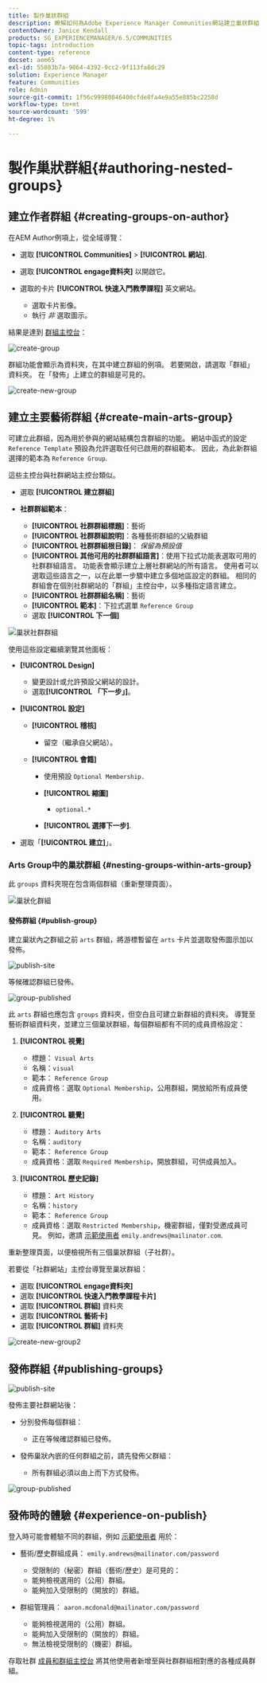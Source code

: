 ```yaml
---
title: 製作巢狀群組
description: 瞭解如何為Adobe Experience Manager Communities網站建立巢狀群組。
contentOwner: Janice Kendall
products: SG_EXPERIENCEMANAGER/6.5/COMMUNITIES
topic-tags: introduction
content-type: reference
docset: aem65
exl-id: 55803b7a-9064-4392-9cc2-9f113fa8dc29
solution: Experience Manager
feature: Communities
role: Admin
source-git-commit: 1f56c99980846400cfde8fa4e9a55e885bc2258d
workflow-type: tm+mt
source-wordcount: '599'
ht-degree: 1%

---
```


# 製作巢狀群組{#authoring-nested-groups}

## 建立作者群組 {#creating-groups-on-author}

在AEM Author例項上，從全域導覽：

* 選取 **[!UICONTROL Communities]** > **[!UICONTROL 網站]**.
* 選取 **[!UICONTROL engage資料夾]** 以開啟它。
* 選取的卡片 **[!UICONTROL 快速入門教學課程]** 英文網站。

   * 選取卡片影像。
   * 執行 *非* 選取圖示。

結果是達到 [群組主控台](/help/communities/groups.md)：

![create-group](assets/create-group.png)

群組功能會顯示為資料夾，在其中建立群組的例項。 若要開啟，請選取「群組」資料夾。 在「發佈」上建立的群組是可見的。

![create-new-group](assets/create-new-group.png)

## 建立主要藝術群組 {#create-main-arts-group}

可建立此群組，因為用於參與的網站結構包含群組的功能。 網站中函式的設定 `Reference Template` 預設為允許選取任何已啟用的群組範本。 因此，為此新群組選擇的範本為 `Reference Group`.

這些主控台與社群網站主控台類似。

* 選取 **[!UICONTROL 建立群組]**

* **社群群組範本**：

   * **[!UICONTROL 社群群組標題]**：藝術
   * **[!UICONTROL 社群群組說明]**：各種藝術群組的父級群組
   * **[!UICONTROL 社群群組根目錄]**： *保留為預設值*
   * **[!UICONTROL 其他可用的社群群組語言]**：使用下拉式功能表選取可用的社群群組語言。 功能表會顯示建立上層社群網站的所有語言。 使用者可以選取這些語言之一，以在此單一步驟中建立多個地區設定的群組。 相同的群組會在個別社群網站的「群組」主控台中，以多種指定語言建立。
   * **[!UICONTROL 社群群組名稱]**：藝術
   * **[!UICONTROL 範本]**：下拉式選單 `Reference Group`
   * 選取 **[!UICONTROL 下一個]**

![巢狀社群群組](assets/parent-to-nestedgroup.png)

使用這些設定繼續瀏覽其他面板：

* **[!UICONTROL Design]**

   * 變更設計或允許預設父網站的設計。
   * 選取&#x200B;**[!UICONTROL 「下一步」]**。

* **[!UICONTROL 設定]**

   * **[!UICONTROL 稽核]**

      * 留空（繼承自父網站）。

   * **[!UICONTROL 會籍]**

      * 使用預設 `Optional Membership.`

      * **[!UICONTROL 縮圖]**
         * `optional.*`

      * **[!UICONTROL 選擇下一步]**.

* 選取「**[!UICONTROL 建立]**」。

### Arts Group中的巢狀群組 {#nesting-groups-within-arts-group}

此 `groups` 資料夾現在包含兩個群組（重新整理頁面）。

![巢狀化群組](assets/create-community-group.png)

#### 發佈群組 {#publish-group}

建立巢狀內之群組之前 `arts` 群組，將游標暫留在 `arts` 卡片並選取發佈圖示加以發佈。

![publish-site](assets/publish-site.png)

等候確認群組已發佈。

![group-published](assets/group-published.png)

此 `arts` 群組也應包含 `groups` 資料夾，但空白且可建立新群組的資料夾。 導覽至藝術群組資料夾，並建立三個巢狀群組，每個群組都有不同的成員資格設定：

1. **[!UICONTROL 視覺]**

   * 標題： `Visual Arts`
   * 名稱：`visual`
   * 範本： `Reference Group`
   * 成員資格：選取 `Optional Membership`，公用群組，開放給所有成員使用。

1. **[!UICONTROL 聽覺]**

   * 標題： `Auditory Arts`
   * 名稱：`auditory`
   * 範本： `Reference Group`
   * 成員資格：選取 `Required Membership`，開放群組，可供成員加入。

1. **[!UICONTROL 歷史記錄]**

   * 標題： `Art History`
   * 名稱：`history`
   * 範本： `Reference Group`
   * 成員資格：選取 `Restricted Membership`，機密群組，僅對受邀成員可見。 例如，邀請 [示範使用者](/help/communities/tutorials.md#demo-users) `emily.andrews@mailinator.com`.

重新整理頁面，以便檢視所有三個巢狀群組（子社群）。

若要從「社群網站」主控台導覽至巢狀群組：

* 選取 **[!UICONTROL engage資料夾]**
* 選取 **[!UICONTROL 快速入門教學課程卡片]**
* 選取 **[!UICONTROL 群組]** 資料夾
* 選取 **[!UICONTROL 藝術卡]**
* 選取 **[!UICONTROL 群組]** 資料夾

![create-new-group2](assets/create-new-group2.png)

## 發佈群組 {#publishing-groups}

![publish-site](assets/publish-site.png)

發佈主要社群網站後：

* 分別發佈每個群組：

   * 正在等候確認群組已發佈。

* 發佈巢狀內嵌的任何群組之前，請先發佈父群組：

   * 所有群組必須以由上而下方式發佈。

![group-published](assets/group-published.png)

## 發佈時的體驗 {#experience-on-publish}

登入時可能會體驗不同的群組，例如 [示範使用者](/help/communities/tutorials.md#demo-users) 用於：

* 藝術/歷史群組成員： `emily.andrews@mailinator.com/password`
   * 受限制的（秘密）群組（藝術/歷史）是可見的：
   * 能夠檢視選用的（公用）群組。
   * 能夠加入受限制的（開放的）群組。

* 群組管理員： `aaron.mcdonald@mailinator.com/password`

   * 能夠檢視選用的（公用）群組。
   * 能夠加入受限制的（開放的）群組。
   * 無法檢視受限制的（機密）群組。

存取社群 [成員和群組主控台](/help/communities/members.md) 將其他使用者新增至與社群群組相對應的各種成員群組。

